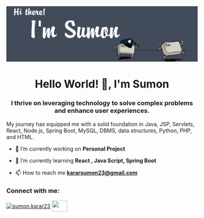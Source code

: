 <img src=https://github.com/sumonkarar/sumonkarar/blob/main/Sumon.jpg>
<h1 align="center">Hello World! 👋, I'm Sumon</h1>
<h3 align="center">I thrive on leveraging technology to solve complex problems and enhance user experiences. </h3>
My journey has equipped me with a solid foundation in Java, JSP, Servlets, React, Node.js, Spring Boot, MySQL, DBMS, data structures, Python, PHP, and HTML.

- 🔭 I’m currently working on **Personal Project**

- 🌱 I’m currently learning **React , Java Script, Spring Boot**

- 📫 How to reach me **kararsumon23@gmail.com**

<h3 align="left">Connect with me:</h3>
<p align="left">
<a href="https://instagram.com/aron.sumon.karar23" target="blank"><img align="center" src="https://raw.githubusercontent.com/rahuldkjain/github-profile-readme-generator/master/src/images/icons/Social/instagram.svg" alt="sumon.karar23" height="30" width="40" /></a>
<a href="https://www.leetcode.com/" target="blank"><img align="center" src="https://raw.githubusercontent.com/rahuldkjain/github-profile-readme-generator/master/src/images/icons/Social/leet-code.svg" alt="" height="30" width="40" /></a>
</p>

